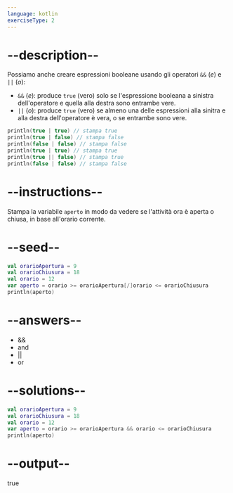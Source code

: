 ```yaml
---
language: kotlin
exerciseType: 2
---
```


# --description--

Possiamo anche creare espressioni booleane usando gli operatori `&&` (_e_) e `||` (_o_):

- `&&` (_e_): produce `true` (vero) solo se l'espressione booleana a sinistra dell'operatore e quella alla destra sono entrambe vere.
- `||` (_o_): produce `true` (vero) se almeno una delle espressioni alla sinitra e alla destra dell'operatore è vera, o se entrambe sono vere.

```kotlin
println(true | true) // stampa true
println(true | false) // stampa false
println(false | false) // stampa false
println(true | true) // stampa true
println(true || false) // stampa true
println(false | false) // stampa false
```

# --instructions--

Stampa la variabile `aperto` in modo da vedere se l'attività ora è aperta o chiusa, in base all'orario corrente.

# --seed--

```kotlin
val orarioApertura = 9
val orarioChiusura = 18
val orario = 12
var aperto = orario >= orarioApertura[/]orario <= orarioChiusura
println(aperto)
```

# --answers--

- &&
- and
- ||
- or

# --solutions--

```kotlin
val orarioApertura = 9
val orarioChiusura = 18
val orario = 12
var aperto = orario >= orarioApertura && orario <= orarioChiusura
println(aperto)
```

# --output--

true
